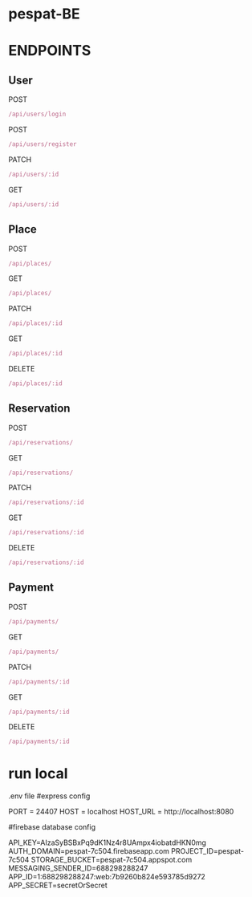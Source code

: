 # pespat-BE

# ENDPOINTS
## User 
POST 
```js
/api/users/login
```
POST 
```js
/api/users/register
```
PATCH 
```js
/api/users/:id
```
GET 
```js
/api/users/:id
```


## Place
POST 
```js
/api/places/
```
GET 
```js
/api/places/
```
PATCH 
```js
/api/places/:id
```
GET 
```js
/api/places/:id
```
DELETE 
```js
/api/places/:id
```

## Reservation
POST 
```js
/api/reservations/
```
GET 
```js
/api/reservations/
```
PATCH 
```js
/api/reservations/:id
```
GET 
```js
/api/reservations/:id
```
DELETE 
```js
/api/reservations/:id
```

## Payment 
POST 
```js
/api/payments/
```
GET 
```js
/api/payments/
```
PATCH 
```js
/api/payments/:id
```
GET 
```js
/api/payments/:id
```
DELETE 
```js
/api/payments/:id
```

# run local 

.env file
#express config

PORT = 24407
HOST = localhost
HOST_URL = http://localhost:8080


#firebase database config

API_KEY=AIzaSyBSBxPq9dK1Nz4r8UAmpx4iobatdHKN0mg
AUTH_DOMAIN=pespat-7c504.firebaseapp.com
PROJECT_ID=pespat-7c504
STORAGE_BUCKET=pespat-7c504.appspot.com
MESSAGING_SENDER_ID=688298288247
APP_ID=1:688298288247:web:7b9260b824e593785d9272
APP_SECRET=secretOrSecret
